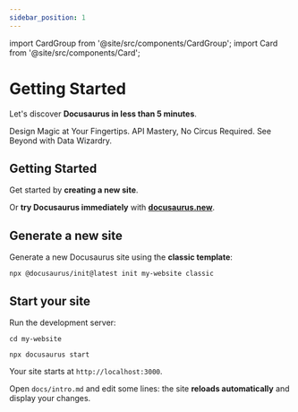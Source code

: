 ```yaml
---
sidebar_position: 1
---
```


import CardGroup from '@site/src/components/CardGroup';
import Card from '@site/src/components/Card';

# Getting Started

Let's discover **Docusaurus in less than 5 minutes**.

<CardGroup>
  <Card
    title="Experience Layer"
    href="/docs/experience-layer/flow-builder"
    icon="../static/img/experiment.svg"
  >
Design Magic at Your Fingertips.  </Card>
<Card
title="Extensions Layer"
href="/docs/extensions-layer/providers"
icon="/static/img/electrical_services.svg">
API Mastery, No Circus Required.
</Card>
<Card
title="Insights Layer"
href="/docs/insights-layer/data-work-bench"
icon="/static/img/search_insights.svg">
See Beyond with Data Wizardry.
</Card>
</CardGroup>

## Getting Started

Get started by **creating a new site**.

Or **try Docusaurus immediately** with **[docusaurus.new](https://docusaurus.new)**.

## Generate a new site

Generate a new Docusaurus site using the **classic template**:

```shell
npx @docusaurus/init@latest init my-website classic
```

## Start your site

Run the development server:

```shell
cd my-website

npx docusaurus start
```

Your site starts at `http://localhost:3000`.

Open `docs/intro.md` and edit some lines: the site **reloads automatically** and display your changes.

